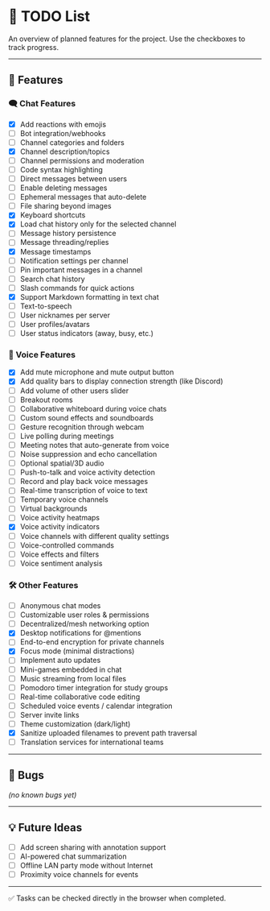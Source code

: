 # 📝 TODO List

An overview of planned features for the project.
Use the checkboxes to track progress.

---

## 🚀 Features

### 🗨️ Chat Features

- [x] Add reactions with emojis
- [ ] Bot integration/webhooks
- [ ] Channel categories and folders
- [x] Channel description/topics
- [ ] Channel permissions and moderation
- [ ] Code syntax highlighting
- [ ] Direct messages between users
- [ ] Enable deleting messages
- [ ] Ephemeral messages that auto-delete
- [ ] File sharing beyond images
- [x] Keyboard shortcuts
- [x] Load chat history only for the selected channel
- [ ] Message history persistence
- [ ] Message threading/replies
- [x] Message timestamps
- [ ] Notification settings per channel
- [ ] Pin important messages in a channel
- [ ] Search chat history
- [ ] Slash commands for quick actions
- [x] Support Markdown formatting in text chat
- [ ] Text-to-speech
- [ ] User nicknames per server
- [ ] User profiles/avatars
- [ ] User status indicators (away, busy, etc.)

### 🎤 Voice Features

- [x] Add mute microphone and mute output button
- [x] Add quality bars to display connection strength (like Discord)
- [ ] Add volume of other users slider
- [ ] Breakout rooms
- [ ] Collaborative whiteboard during voice chats
- [ ] Custom sound effects and soundboards
- [ ] Gesture recognition through webcam
- [ ] Live polling during meetings
- [ ] Meeting notes that auto-generate from voice
- [ ] Noise suppression and echo cancellation
- [ ] Optional spatial/3D audio
- [ ] Push-to-talk and voice activity detection
- [ ] Record and play back voice messages
- [ ] Real-time transcription of voice to text
- [ ] Temporary voice channels
- [ ] Virtual backgrounds
- [ ] Voice activity heatmaps
- [x] Voice activity indicators
- [ ] Voice channels with different quality settings
- [ ] Voice-controlled commands
- [ ] Voice effects and filters
- [ ] Voice sentiment analysis

### 🛠️ Other Features

- [ ] Anonymous chat modes
- [ ] Customizable user roles & permissions
- [ ] Decentralized/mesh networking option
- [x] Desktop notifications for @mentions
- [ ] End-to-end encryption for private channels
- [x] Focus mode (minimal distractions)
- [ ] Implement auto updates
- [ ] Mini-games embedded in chat
- [ ] Music streaming from local files
- [ ] Pomodoro timer integration for study groups
- [ ] Real-time collaborative code editing
- [ ] Scheduled voice events / calendar integration
- [ ] Server invite links
- [ ] Theme customization (dark/light)
- [x] Sanitize uploaded filenames to prevent path traversal
- [ ] Translation services for international teams

---

## 🐛 Bugs

_(no known bugs yet)_

---

## 💡 Future Ideas

- [ ] Add screen sharing with annotation support
- [ ] AI-powered chat summarization
- [ ] Offline LAN party mode without Internet
- [ ] Proximity voice channels for events

---

✅ Tasks can be checked directly in the browser when completed.
